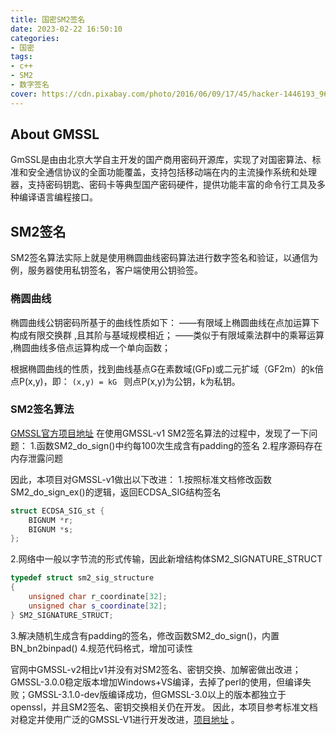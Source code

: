 ```yaml
---
title: 国密SM2签名
date: 2023-02-22 16:50:10
categories:
- 国密
tags: 
- c++
- SM2
- 数字签名
cover: https://cdn.pixabay.com/photo/2016/06/09/17/45/hacker-1446193_960_720.jpg
---
```

## About GMSSL
GmSSL是由由北京大学自主开发的国产商用密码开源库，实现了对国密算法、标准和安全通信协议的全面功能覆盖，支持包括移动端在内的主流操作系统和处理器，支持密码钥匙、密码卡等典型国产密码硬件，提供功能丰富的命令行工具及多种编译语言编程接口。
<!--more-->
## SM2签名
SM2签名算法实际上就是使用椭圆曲线密码算法进行数字签名和验证，以通信为例，服务器使用私钥签名，客户端使用公钥验签。

### 椭圆曲线 
椭圆曲线公钥密码所基于的曲线性质如下：
——有限域上椭圆曲线在点加运算下构成有限交换群 ,且其阶与基域规模相近；
——类似于有限域乘法群中的乘幂运算 ,椭圆曲线多倍点运算构成一个单向函数；

根据椭圆曲线的性质，找到曲线基点G在素数域(GFp)或二元扩域（GF2m）的k倍点P(x,y)，即：
`(x,y) = kG `
则点P(x,y)为公钥，k为私钥。

### SM2签名算法
[GMSSL官方项目地址](https://github.com/guanzhi/GmSSL.git) 
在使用GMSSL-v1 SM2签名算法的过程中，发现了一下问题：
1.函数SM2_do_sign()中约每100次生成含有padding的签名
2.程序源码存在内存泄露问题

因此，本项目对GMSSL-v1做出以下改进：
1.按照标准文档修改函数SM2_do_sign_ex()的逻辑，返回ECDSA_SIG结构签名
```CPP
struct ECDSA_SIG_st {
    BIGNUM *r;
    BIGNUM *s;
};
```
2.网络中一般以字节流的形式传输，因此新增结构体SM2_SIGNATURE_STRUCT
```CPP
typedef struct sm2_sig_structure
{
	unsigned char r_coordinate[32];
	unsigned char s_coordinate[32];
} SM2_SIGNATURE_STRUCT;
```
3.解决随机生成含有padding的签名，修改函数SM2_do_sign()，内置BN_bn2binpad()
4.规范代码格式，增加可读性

官网中GMSSL-v2相比v1并没有对SM2签名、密钥交换、加解密做出改进；GMSSL-3.0.0稳定版本增加Windows+VS编译，去掉了perl的使用，但编译失败；GMSSL-3.1.0-dev版编译成功，但GMSSL-3.0以上的版本都独立于openssl，并且SM2签名、密钥交换相关仍在开发。
因此，本项目参考标准文档对稳定并使用广泛的GMSSL-V1进行开发改进，[项目地址](https://github.com/115Jiege/Gmssl.git) 。


